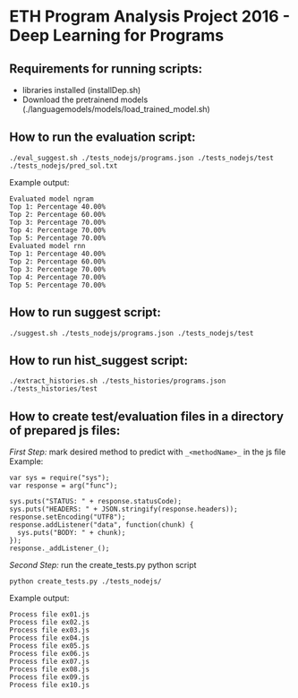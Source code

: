 # ETH Program Analysis Project 2016 - Deep Learning for Programs

## Requirements for running scripts:
* libraries installed (installDep.sh)
* Download the pretrainend models (./languagemodels/models/load_trained_model.sh) 

## How to run the evaluation script:
```
./eval_suggest.sh ./tests_nodejs/programs.json ./tests_nodejs/test ./tests_nodejs/pred_sol.txt
```

Example output:
```
Evaluated model ngram
Top 1: Percentage 40.00%
Top 2: Percentage 60.00%
Top 3: Percentage 70.00%
Top 4: Percentage 70.00%
Top 5: Percentage 70.00%
Evaluated model rnn
Top 1: Percentage 40.00%
Top 2: Percentage 60.00%
Top 3: Percentage 70.00%
Top 4: Percentage 70.00%
Top 5: Percentage 70.00%
```

## How to run suggest script:
```
./suggest.sh ./tests_nodejs/programs.json ./tests_nodejs/test
```

## How to run hist_suggest script:
```
./extract_histories.sh ./tests_histories/programs.json ./tests_histories/test
```

## How to create test/evaluation files in a directory of prepared js files:
*First Step:* mark desired method to predict with ``_<methodName>_`` in the js file 
Example:
```
var sys = require("sys");
var response = arg("func");

sys.puts("STATUS: " + response.statusCode);
sys.puts("HEADERS: " + JSON.stringify(response.headers));
response.setEncoding("UTF8");
response.addListener("data", function(chunk) {
  sys.puts("BODY: " + chunk);
});
response._addListener_();

```
*Second Step:* run the create_tests.py python script

```
python create_tests.py ./tests_nodejs/
```
Example output:
```
Process file ex01.js
Process file ex02.js
Process file ex03.js
Process file ex04.js
Process file ex05.js
Process file ex06.js
Process file ex07.js
Process file ex08.js
Process file ex09.js
Process file ex10.js
```